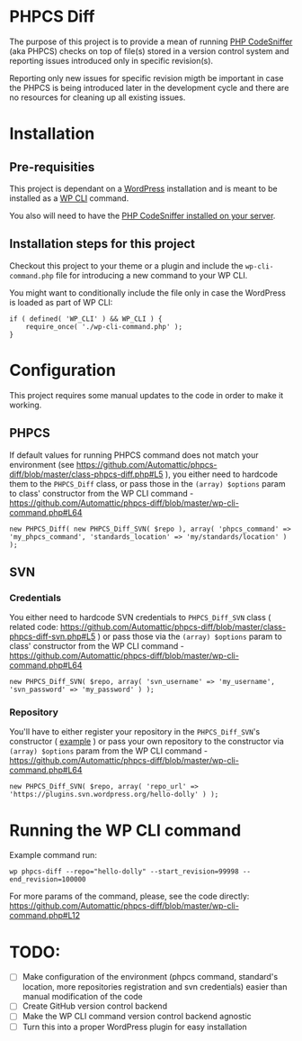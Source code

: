 # PHPCS Diff

The purpose of this project is to provide a mean of running [PHP CodeSniffer](https://github.com/squizlabs/PHP_CodeSniffer) (aka PHPCS) checks on top of file(s) stored in a version control system and reporting issues introduced only in specific revision(s).

Reporting only new issues for specific revision migth be important in case the PHPCS is being introduced later in the development cycle and there are no resources for cleaning up all existing issues.

# Installation

## Pre-requisities

This project is dependant on a [WordPress](wordpress.org) installation and is meant to be installed as a [WP CLI](wp-cli.org) command.

You also will need to have the [PHP CodeSniffer installed on your server](https://github.com/squizlabs/PHP_CodeSniffer#installation).

## Installation steps for this project

Checkout this project to your theme or a plugin and include the `wp-cli-command.php` file for introducing a new command to your WP CLI.

You might want to conditionally include the file only in case the WordPress is loaded as part of WP CLI:

```
if ( defined( 'WP_CLI' ) && WP_CLI ) {
	require_once( './wp-cli-command.php' );
}
```

# Configuration

This project requires some manual updates to the code in order to make it working.

## PHPCS

If default values for running PHPCS command does not match your environment (see https://github.com/Automattic/phpcs-diff/blob/master/class-phpcs-diff.php#L5 ), you either need to hardcode them to the `PHPCS_Diff` class, or pass those in the `(array) $options` param to class' constructor from the WP CLI command - https://github.com/Automattic/phpcs-diff/blob/master/wp-cli-command.php#L64

```
new PHPCS_Diff( new PHPCS_Diff_SVN( $repo ), array( 'phpcs_command' => 'my_phpcs_command', 'standards_location' => 'my/standards/location' ) );
```

## SVN

### Credentials

You either need to hardcode SVN credentials to `PHPCS_Diff_SVN` class ( related code: https://github.com/Automattic/phpcs-diff/blob/master/class-phpcs-diff-svn.php#L5 ) or pass those via the `(array) $options` param to class' constructor from the WP CLI command - https://github.com/Automattic/phpcs-diff/blob/master/wp-cli-command.php#L64

```
new PHPCS_Diff_SVN( $repo, array( 'svn_username' => 'my_username', 'svn_password' => 'my_password' ) );
```

### Repository

You'll have to either register your repository in the `PHPCS_Diff_SVN`'s constructor ( [example](https://github.com/Automattic/phpcs-diff/blob/master/class-phpcs-diff-svn.php#L25,L27) ) or pass your own repository to the constructor via `(array) $options` param from the WP CLI command - https://github.com/Automattic/phpcs-diff/blob/master/wp-cli-command.php#L64

```
new PHPCS_Diff_SVN( $repo, array( 'repo_url' => 'https://plugins.svn.wordpress.org/hello-dolly' ) );
```

# Running the WP CLI command

Example command run:

```
wp phpcs-diff --repo="hello-dolly" --start_revision=99998 --end_revision=100000
```

For more params of the command, please, see the code directly: https://github.com/Automattic/phpcs-diff/blob/master/wp-cli-command.php#L12

# TODO:

- [ ] Make configuration of the environment (phpcs command, standard's location, more repositories registration and svn credentials) easier than manual modification of the code
- [ ] Create GitHub version control backend
- [ ] Make the WP CLI command version control backend agnostic
- [ ] Turn this into a proper WordPress plugin for easy installation

